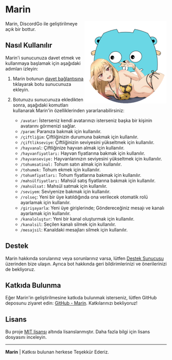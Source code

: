# Marin

<img align="right" alt="Marin Logo" src="marin-logo.png" height="256" >
Marin, DiscordGo ile geliştirilmeye açık bir bottur.

## Nasıl Kullanılır

Marin'i sunucunuza davet etmek ve kullanmaya başlamak için aşağıdaki adımları izleyin:

1. Marin botunun [davet bağlantısına](https://discord.com/api/oauth2/authorize?client_id=1166121867602575471&permissions=552376854582&scope=applications.commands%20bot) tıklayarak botu sunucunuza ekleyin.

2. Botunuzu sunucunuza ekledikten sonra, aşağıdaki komutları kullanarak Marin'in özelliklerinden yararlanabilirsiniz:
   - `/avatar`: İsterseniz kendi avatarınızı isterseniz başka bir kişinin avatarını görmenizi sağlar.
   - `/param`: Paranıza bakmak için kullanılır.
   - `/çiftliğim`: Çiftliğinizin durumuna bakmak için kullanılır.
   - `/çiftlikseviye`: Çiftliğinizin seviyesini yükseltmek için kullanılır.
   - `/hayvanal`: Çiftliğinize hayvan almak için kullanılır.
   - `/hayvanfiyatları:` Hayvan fiyatlarına bakmak için kullanılır.
   - `/hayvanseviye:` Hayvanlarınızın seviyesini yükseltmek için kullanılır.
   - `/tohumsatinal:` Tohum satın almak için kullanılır.
   - `/tohumek:` Tohum ekmek için kullanılır.
   - `/tohumfiyatları:` Tohum fiyatlarına bakmak için kullanılır.
   - `/mahsülfiyatları:` Mahsül satış fiyatlarına bakmak için kullanılır.
   - `/mahsülsat:` Mahsül satmak için kullanılır.
   - `/seviyem`: Seviyenize bakmak için kullanılır.
   - `/rolseç`: Yeni bir üye katıldığında ona verilecek otomatik rolü ayarlamak için kullanılır.
   - `/girişayarla`: Yeni üye girişlerinde; Göndereceğiniz mesajı ve kanalı ayarlamak için kullanılır.
   - `/kanaloluştur`: Yeni bir kanal oluşturmak için kullanılır.
   - `/kanalsil`: Seçilen kanalı silmek için kullanılır.
   - `/mesajsil`: Kanaldaki mesajları silmek için kullanılır.

## Destek

Marin hakkında sorularınız veya sorunlarınız varsa, lütfen [Destek Sunucusu](https://discord.gg/3S5HqG2gnb) üzerinden bize ulaşın. Ayrıca bot hakkında geri bildirimlerinizi ve önerilerinizi de bekliyoruz.

## Katkıda Bulunma

Eğer Marin'in geliştirilmesine katkıda bulunmak isterseniz, lütfen GitHub deposunu ziyaret edin: [GitHub - Marin](https://github.com/minorusora/marin). Katkılarınızı bekliyoruz!

## Lisans

Bu proje [MIT lisansı](LICENSE) altında lisanslanmıştır. Daha fazla bilgi için lisans dosyasını inceleyin.

---

**Marin** | Katkısı bulunan herkese Teşekkür Ederiz.
